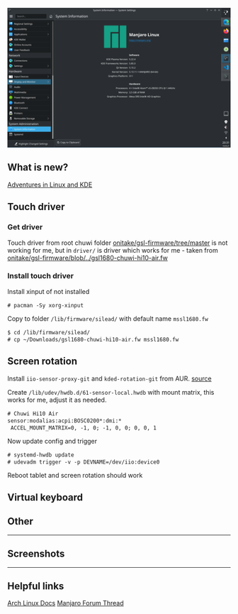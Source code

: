 ![Index image](img/index.png)

## What is new?
[Adventures in Linux and KDE](https://pointieststick.com/)

## Touch driver
### Get driver
Touch driver from root chuwi folder [onitake/gsl-firmware/tree/master](https://github.com/onitake/gsl-firmware/tree/master/firmware/chuwi) is not working for me, but in `driver/` is driver which works for me - taken from [onitake/gsl-firmware/blob/../gsl1680-chuwi-hi10-air.fw](https://github.com/onitake/gsl-firmware/blob/master/firmware/linux/silead/gsl1680-chuwi-hi10-air.fw)    

### Install touch driver
Install xinput of not installed

```
# pacman -Sy xorg-xinput
```

Copy to folder `/lib/firmware/silead/` with default name `mssl1680.fw`  
``` 
$ cd /lib/firmware/silead/  
# cp ~/Downloads/gsl1680-chuwi-hi10-air.fw mssl1680.fw
```

## Screen rotation
Install `iio-sensor-proxy-git` and `kded-rotation-git` from AUR. [source](https://wiki.archlinux.org/title/Tablet_PC#With_a_KDE_module)

Create `/lib/udev/hwdb.d/61-sensor-local.hwdb` with mount matrix, this works for me, adjust it as needed. 
```
# Chuwi Hi10 Air
sensor:modalias:acpi:BOSC0200*:dmi:*
 ACCEL_MOUNT_MATRIX=0, -1, 0; -1, 0, 0; 0, 0, 1

```

Now update config and trigger
```
# systemd-hwdb update 
# udevadm trigger -v -p DEVNAME=/dev/iio:device0
```

Reboot tablet and screen rotation should work

## Virtual keyboard


## Other


---
## Screenshots

---
## Helpful links
[Arch Linux Docs](https://wiki.archlinux.org/title/Tablet_PC)
[Manjaro Forum Thread](https://archived.forum.manjaro.org/t/x64-x86-tablet-howto-draft-for-a-wiki-page-help-appreciated/121979/11)